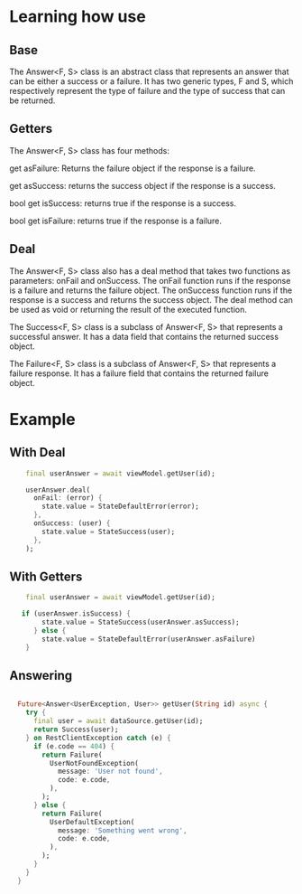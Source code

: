 # Learning how use  

## Base

The Answer<F, S> class is an abstract class that represents an answer that can be either a success or a failure. It has two generic types, F and S, which respectively represent the type of failure and the type of success that can be returned.




## Getters

The Answer<F, S> class has four methods:

get asFailure: Returns the failure object if the response is a failure.

get asSuccess: returns the success object if the response is a success.

bool get isSuccess: returns true if the response is a success.

bool get isFailure: returns true if the response is a failure.

## Deal
The Answer<F, S> class also has a deal method that takes two functions as parameters: onFail and onSuccess. The onFail function runs if the response is a failure and returns the failure object. The onSuccess function runs if the response is a success and returns the success object. The deal method can be used as void or returning the result of the executed function.
    

The Success<F, S> class is a subclass of Answer<F, S> that represents a successful answer. It has a data field that contains the returned success object.

The Failure<F, S> class is a subclass of Answer<F, S> that represents a failure response. It has a failure field that contains the returned failure object.

# Example 

## With Deal 
```dart
    final userAnswer = await viewModel.getUser(id);

    userAnswer.deal(
      onFail: (error) {
        state.value = StateDefaultError(error);
      },
      onSuccess: (user) {
        state.value = StateSuccess(user);
      },
    );
 ```

 ## With Getters
```dart
    final userAnswer = await viewModel.getUser(id);

   if (userAnswer.isSuccess) {
        state.value = StateSuccess(userAnswer.asSuccess);
      } else {
        state.value = StateDefaultError(userAnswer.asFailure)
    }
```


## Answering

```dart

  Future<Answer<UserException, User>> getUser(String id) async {
    try {
      final user = await dataSource.getUser(id);
      return Success(user);
    } on RestClientException catch (e) {
      if (e.code == 404) {
        return Failure(
          UserNotFoundException(
            message: 'User not found',
            code: e.code,
          ),
        );
      } else {
        return Failure(
          UserDefaultException(
            message: 'Something went wrong',
            code: e.code,
          ),
        );
      }
    }
  }

```


